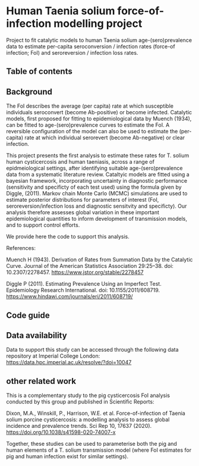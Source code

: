 # Human Taenia solium force-of-infection modelling project
Project to fit catalytic models to human Taenia solium age-(sero)prevalence data to estimate per-capita seroconversion / infection rates (force-of infection; FoI) and seroreversion / infection loss rates.

## Table of contents

## Background
The FoI describes the average (per capita) rate at which susceptible individuals seroconvert (become Ab-positive) or become infected. Catalytic models, first proposed for fitting to epidemiological data by Muench (1934), can be fitted to age-(sero)prevalence curves to estimate the FoI. A reversible configuration of the model can also be used to estimate the (per-capita) rate at which individual serorevert (become Ab-negative) or clear infection. 

This project presents the first analysis to estimate these rates for T. solium human cysticercosis and human taeniasis, across a range of epidmeiological settings, after identifying suitable age-(sero)prevalence data from a systematic literature review. Cataltyic models are fitted using a bayesian framework, incorporating uncertainty in diagnostic performance (sensitivity and specificty of each test used) using the formula given by Diggle, (2011). Markov chain Monte Carlo (MCMC) simulations are used to estimate posterior distributions for parameters of interest (FoI, seroreversion/infection loss and diagnostic sensitvity and specificty). Our analysis therefore assesses global variation in these important epidemiological quantities to inform development of transmission models, and to support control efforts.

We provide here the code to support this analysis.

References:

Muench H (1943). Derivation of Rates from Summation Data by the Catalytic Curve. Journal of the American Statistics Association 29:25–38. doi: 10.2307/2278457. https://www.jstor.org/stable/2278457 

Diggle P (2011). Estimating Prevalence Using an Imperfect Test. Epidemiology Research International. doi: 10.1155/2011/608719. https://www.hindawi.com/journals/eri/2011/608719/ 

## Code guide


## Data availability

Data to support this study can be accessed through the following data repository at Imperial College London: https://data.hpc.imperial.ac.uk/resolve/?doi=10047 

## other related work

This is a complementary study to the pig cysticercosis FoI analysis conducted by this group and published in Scientific Reports: 

Dixon, M.A., Winskill, P., Harrison, W.E. et al. Force-of-infection of Taenia solium porcine cysticercosis: a modelling analysis to assess global incidence and prevalence trends. Sci Rep 10, 17637 (2020). https://doi.org/10.1038/s41598-020-74007-x

Together, these studies can be used to parameterise both the pig and human elements of a T. solium transmission model (where FoI estimates for pig and human infection exist for similar settings). 